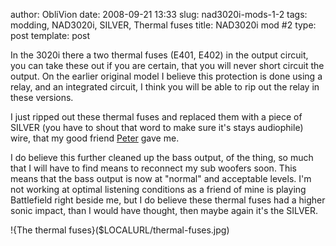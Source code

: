 author: ObliVion
date: 2008-09-21 13:33
slug: nad3020i-mods-1-2
tags: modding, NAD3020i, SILVER, Thermal fuses
title: NAD3020i mod #2
type: post
template: post


In the 3020i there a two thermal fuses (E401, E402) in the output
circuit, you can take these out if you are certain, that you will never
short circuit the output. On the earlier original model I believe this
protection is done using a relay, and an integrated circuit, I think you
will be able to rip out the relay in these versions.

I just ripped out these thermal fuses and replaced them with a piece of
SILVER (you have to shout that word to make sure it's stays audiophile)
wire, that my good friend [Peter](http://warholms.net) gave me.

I do believe this further cleaned up the bass output, of the thing, so
much that I will have to find means to reconnect my sub woofers soon.
This means that the bass output is now at "normal" and acceptable
levels. I'm not working at optimal listening conditions as a friend of
mine is playing Battlefield right beside me, but I do believe these
thermal fuses had a higher sonic impact, than I would have thought, then
maybe again it's the SILVER.

!{The thermal fuses}($LOCALURL/thermal-fuses.jpg)
